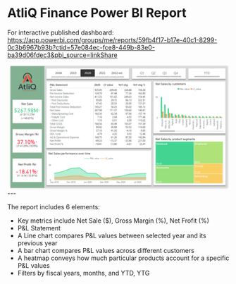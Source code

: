 # AtliQ Finance Power BI Report
For interactive published dashboard: https://app.powerbi.com/groups/me/reports/59fb4f17-b17e-40c1-8299-0c3b6967b93b?ctid=57e084ec-fce8-449b-83e0-ba39d06fdec3&pbi_source=linkShare

<img src="finance_dashboard.PNG" align=left>
---


The report includes 6 elements:
- Key metrics include Net Sale ($), Gross Margin (%), Net Frofit (%)
- P&L Statement
- A Line chart compares P&L values between selected year and its previous year
- A bar chart compares P&L values across different customers
- A heatmap conveys how much particular products account for a specific P&L values
- Filters by fiscal years, months, and YTD, YTG
